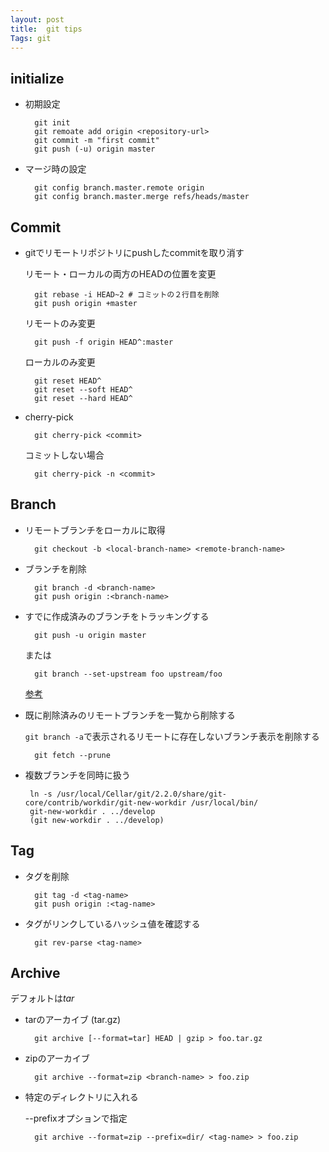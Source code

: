 ```yaml
---
layout: post
title:  git tips
Tags: git
---
```

## initialize

- 初期設定

		git init
		git remoate add origin <repository-url>
		git commit -m "first commit"
		git push (-u) origin master

- マージ時の設定

		git config branch.master.remote origin
		git config branch.master.merge refs/heads/master

## Commit

- gitでリモートリポジトリにpushしたcommitを取り消す

  リモート・ローカルの両方のHEADの位置を変更

		git rebase -i HEAD~2 # コミットの２行目を削除
		git push origin +master

  リモートのみ変更

		git push -f origin HEAD^:master

  ローカルのみ変更

		git reset HEAD^
		git reset --soft HEAD^
		git reset --hard HEAD^

- cherry-pick

		git cherry-pick <commit>

	コミットしない場合

		git cherry-pick -n <commit>

## Branch

- リモートブランチをローカルに取得

		git checkout -b <local-branch-name> <remote-branch-name>

- ブランチを削除

		git branch -d <branch-name>
		git push origin :<branch-name>


- すでに作成済みのブランチをトラッキングする

		git push -u origin master

	または

		git branch --set-upstream foo upstream/foo

	[参考](http://stackoverflow.com/questions/520650/how-do-you-make-an-existing-git-branch-track-a-remote-branch)


- 既に削除済みのリモートブランチを一覧から削除する

	`git branch -a`で表示されるリモートに存在しないブランチ表示を削除する

		git fetch --prune


-  複数ブランチを同時に扱う

		ln -s /usr/local/Cellar/git/2.2.0/share/git-core/contrib/workdir/git-new-workdir /usr/local/bin/
		git-new-workdir . ../develop
		(git new-workdir . ../develop)

## Tag

- タグを削除

		git tag -d <tag-name>
		git push origin :<tag-name>

- タグがリンクしているハッシュ値を確認する

		git rev-parse <tag-name>


## Archive
  
デフォルトは*tar*

- tarのアーカイブ (tar.gz)

		git archive [--format=tar] HEAD | gzip > foo.tar.gz

- zipのアーカイブ

		git archive --format=zip <branch-name> > foo.zip

- 特定のディレクトリに入れる

	--prefixオプションで指定

		git archive --format=zip --prefix=dir/ <tag-name> > foo.zip
